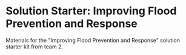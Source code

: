 # Solution Starter: Improving Flood Prevention and Response
Materials for the "Improving Flood Prevention and Response" solution starter kit from team 2.
